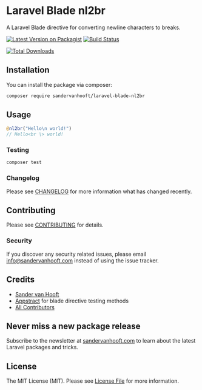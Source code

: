 # Laravel Blade nl2br

A Laravel Blade directive for converting newline characters to breaks.

[![Latest Version on Packagist](https://img.shields.io/packagist/v/sandervanhooft/laravel-blade-nl2br.svg?style=flat-square)](https://packagist.org/packages/sander-van-hooft/laravel-blade-nl2br)
[![Build Status](https://img.shields.io/travis/sandervanhooft/laravel-blade-nl2br/master.svg?style=flat-square)](https://travis-ci.org/sandervanhooft/laravel-blade-nl2br)
<!-- [![SensioLabsInsight](https://img.shields.io/sensiolabs/i/xxxxxxxxx.svg?style=flat-square)](https://insight.sensiolabs.com/projects/xxxxxxxxx) -->
<!-- [![Quality Score](https://img.shields.io/scrutinizer/g/sandervanhooft/laravel-blade-nl2br.svg?style=flat-square)](https://scrutinizer-ci.com/g/sandervanhooft/laravel-blade-nl2br) -->
[![Total Downloads](https://img.shields.io/packagist/dt/sandervanhooft/laravel-blade-nl2br.svg?style=flat-square)](https://packagist.org/packages/sandervanhooft/laravel-blade-nl2br)

## Installation

You can install the package via composer:

```bash
composer require sandervanhooft/laravel-blade-nl2br
```

## Usage

``` php
@nl2br("Hello\n world!")
// Hello<br \> world!
```

### Testing

``` bash
composer test
```

### Changelog

Please see [CHANGELOG](CHANGELOG.md) for more information what has changed recently.

## Contributing

Please see [CONTRIBUTING](CONTRIBUTING.md) for details.

### Security

If you discover any security related issues, please email info@sandervanhooft.com instead of using the issue tracker.

## Credits

- [Sander van Hooft](https://github.com/sandervanhooft)
- [Appstract](https://github.com/appstract/laravel-blade-directives) for blade directive testing methods
- [All Contributors](../../contributors)

## Never miss a new package release
Subscribe to the newsletter at [sandervanhooft.com](http://www.sandervanhooft.com) to learn about the latest Laravel packages and tricks.

## License

The MIT License (MIT). Please see [License File](LICENSE.md) for more information.
